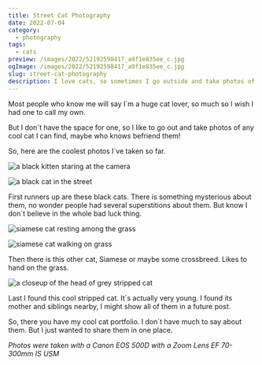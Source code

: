 ```yaml
---
title: Street Cat Photography
date: 2022-07-04
category:
  - photography
tags:
  - cats
preview: /images/2022/52192598417_a9f1e835ee_c.jpg
ogImage: /images/2022/52192598417_a9f1e835ee_c.jpg
slug: street-cat-photography
description: I love cats, so sometimes I go outside and take photos of them. There´s all kinds of cats of several shapes and sizes from Black Cats to Siamese, to stripped.
---
```


Most people who know me will say I´m a huge cat lover, so much so I wish I had one to call my own.

But I don´t have the space for one, so I like to go out and take photos of any cool cat I can find, maybe who knows befriend them!

So, here are the coolest photos I´ve taken so far.

![a black kitten staring at the camera](/images/2022/52192598417_a9f1e835ee_c.jpg)

![a black cat in the street](/images/2022/52193622018_a369c0668b_c.jpg)

First runners up are these black cats. There is something mysterious about them, no wonder people had several superstitions about them. But know I don´t believe in the whole bad luck thing.

![siamese cat resting among the grass](/images/2022/51925796171_2e86541a6e_c.jpg)

![siamese cat walking on grass](/images/2022/52194100405_2b18e80022_b.jpg)

Then there is this other cat, Siamese or maybe some crossbreed. Likes to hand on the grass.

![a closeup of the head of grey stripped cat](/images/2022/52193868489_b45db65a8f_c.jpg)

Last I found this cool stripped cat. It´s actually very young. I found its mother and siblings nearby, I might show all of them in a future post.

So, there you have my cool cat portfolio. I don´t have much to say about them. But I just wanted to share them in one place.

*Photos were taken with a Canon EOS 500D with a Zoom Lens EF 70-300mm IS USM*



